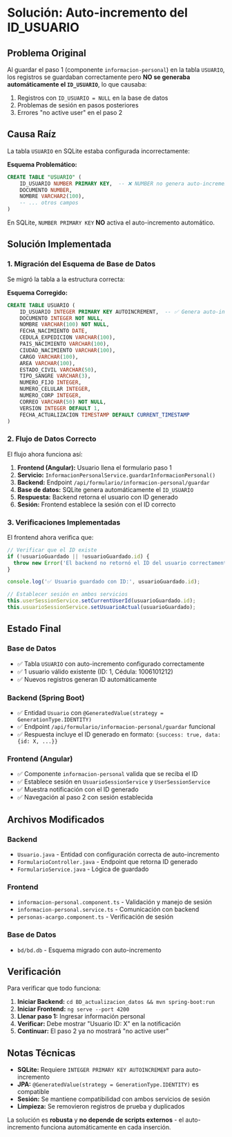 # Solución: Auto-incremento del ID_USUARIO

## Problema Original

Al guardar el paso 1 (componente `informacion-personal`) en la tabla `USUARIO`, los registros se guardaban correctamente pero **NO se generaba automáticamente el `ID_USUARIO`**, lo que causaba:

1. Registros con `ID_USUARIO = NULL` en la base de datos
2. Problemas de sesión en pasos posteriores 
3. Errores "no active user" en el paso 2

## Causa Raíz

La tabla `USUARIO` en SQLite estaba configurada incorrectamente:

**Esquema Problemático:**
```sql
CREATE TABLE "USUARIO" (
    ID_USUARIO NUMBER PRIMARY KEY,  -- ❌ NUMBER no genera auto-incremento
    DOCUMENTO NUMBER,
    NOMBRE VARCHAR2(100),
    -- ... otros campos
)
```

En SQLite, `NUMBER PRIMARY KEY` **NO** activa el auto-incremento automático.

## Solución Implementada

### 1. Migración del Esquema de Base de Datos

Se migró la tabla a la estructura correcta:

**Esquema Corregido:**
```sql
CREATE TABLE USUARIO (
    ID_USUARIO INTEGER PRIMARY KEY AUTOINCREMENT,  -- ✅ Genera auto-incremento
    DOCUMENTO INTEGER NOT NULL,
    NOMBRE VARCHAR(100) NOT NULL,
    FECHA_NACIMIENTO DATE,
    CEDULA_EXPEDICION VARCHAR(100),
    PAIS_NACIMIENTO VARCHAR(100),
    CIUDAD_NACIMIENTO VARCHAR(100),
    CARGO VARCHAR(100),
    AREA VARCHAR(100),
    ESTADO_CIVIL VARCHAR(50),
    TIPO_SANGRE VARCHAR(3),
    NUMERO_FIJO INTEGER,
    NUMERO_CELULAR INTEGER,
    NUMERO_CORP INTEGER,
    CORREO VARCHAR(50) NOT NULL,
    VERSION INTEGER DEFAULT 1,
    FECHA_ACTUALIZACION TIMESTAMP DEFAULT CURRENT_TIMESTAMP
)
```

### 2. Flujo de Datos Correcto

El flujo ahora funciona así:

1. **Frontend (Angular):** Usuario llena el formulario paso 1
2. **Servicio:** `InformacionPersonalService.guardarInformacionPersonal()`
3. **Backend:** Endpoint `/api/formulario/informacion-personal/guardar`
4. **Base de datos:** SQLite genera automáticamente el `ID_USUARIO`
5. **Respuesta:** Backend retorna el usuario con ID generado
6. **Sesión:** Frontend establece la sesión con el ID correcto

### 3. Verificaciones Implementadas

El frontend ahora verifica que:

```typescript
// Verificar que el ID existe
if (!usuarioGuardado || !usuarioGuardado.id) {
  throw new Error('El backend no retornó el ID del usuario correctamente');
}

console.log('✅ Usuario guardado con ID:', usuarioGuardado.id);

// Establecer sesión en ambos servicios
this.userSessionService.setCurrentUserId(usuarioGuardado.id);
this.usuarioSessionService.setUsuarioActual(usuarioGuardado);
```

## Estado Final

### Base de Datos
- ✅ Tabla `USUARIO` con auto-incremento configurado correctamente
- ✅ 1 usuario válido existente (ID: 1, Cédula: 1006101212)
- ✅ Nuevos registros generan ID automáticamente

### Backend (Spring Boot)
- ✅ Entidad `Usuario` con `@GeneratedValue(strategy = GenerationType.IDENTITY)`
- ✅ Endpoint `/api/formulario/informacion-personal/guardar` funcional
- ✅ Respuesta incluye el ID generado en formato: `{success: true, data: {id: X, ...}}`

### Frontend (Angular)
- ✅ Componente `informacion-personal` valida que se reciba el ID
- ✅ Establece sesión en `UsuarioSessionService` y `UserSessionService`
- ✅ Muestra notificación con el ID generado
- ✅ Navegación al paso 2 con sesión establecida

## Archivos Modificados

### Backend
- `Usuario.java` - Entidad con configuración correcta de auto-incremento
- `FormularioController.java` - Endpoint que retorna ID generado
- `FormularioService.java` - Lógica de guardado

### Frontend
- `informacion-personal.component.ts` - Validación y manejo de sesión
- `informacion-personal.service.ts` - Comunicación con backend
- `personas-acargo.component.ts` - Verificación de sesión

### Base de Datos
- `bd/bd.db` - Esquema migrado con auto-incremento

## Verificación

Para verificar que todo funciona:

1. **Iniciar Backend:** `cd BD_actualizacion_datos && mvn spring-boot:run`
2. **Iniciar Frontend:** `ng serve --port 4200`
3. **Llenar paso 1:** Ingresar información personal
4. **Verificar:** Debe mostrar "Usuario ID: X" en la notificación
5. **Continuar:** El paso 2 ya no mostrará "no active user"

## Notas Técnicas

- **SQLite:** Requiere `INTEGER PRIMARY KEY AUTOINCREMENT` para auto-incremento
- **JPA:** `@GeneratedValue(strategy = GenerationType.IDENTITY)` es compatible
- **Sesión:** Se mantiene compatibilidad con ambos servicios de sesión
- **Limpieza:** Se removieron registros de prueba y duplicados

La solución es **robusta** y **no depende de scripts externos** - el auto-incremento funciona automáticamente en cada inserción. 